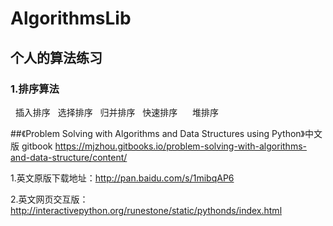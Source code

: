 # AlgorithmsLib
## 个人的算法练习
### 1.排序算法
      插入排序
      选择排序
      归并排序
      快速排序
      堆排序
  
  
##《Problem Solving with Algorithms and Data Structures using Python》中文版
gitbook https://mjzhou.gitbooks.io/problem-solving-with-algorithms-and-data-structure/content/

1.英文原版下载地址：http://pan.baidu.com/s/1mibqAP6

2.英文网页交互版：http://interactivepython.org/runestone/static/pythonds/index.html

